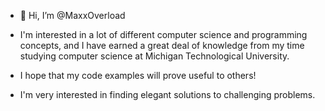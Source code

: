 - 👋 Hi, I’m @MaxxOverload

- I'm interested in a lot of different computer science and programming concepts, and I have earned a great deal of knowledge from my time studying computer science at Michigan Technological University.
- I hope that my code examples will prove useful to others!
- I'm very interested in finding elegant solutions to challenging problems.
